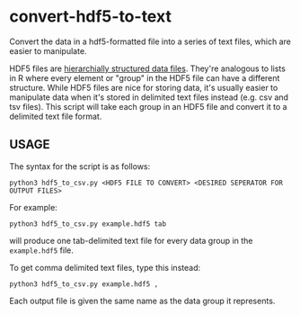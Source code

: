 # convert-hdf5-to-text
Convert the data in a hdf5-formatted file into a series of text files, which are easier to manipulate.

HDF5 files are [hierarchially structured data files](https://en.wikipedia.org/wiki/Hierarchical_Data_Format). They're analogous to lists in R where every element or "group" in the HDF5 file can have a different structure. While HDF5 files are nice for storing data, it's usually easier to manipulate data when it's stored in delimited text files instead (e.g. csv and tsv files). This script will take each group in an HDF5 file and convert it to a delimited text file format.

## USAGE

The syntax for the script is as follows:

`python3 hdf5_to_csv.py <HDF5 FILE TO CONVERT> <DESIRED SEPERATOR FOR OUTPUT FILES>`

For example:

`python3 hdf5_to_csv.py example.hdf5 tab`

will produce one tab-delimited text file for every data group in the `example.hdf5` file.

To get comma delimited text files, type this instead:

`python3 hdf5_to_csv.py example.hdf5 ,`

Each output file is given the same name as the data group it represents. 
